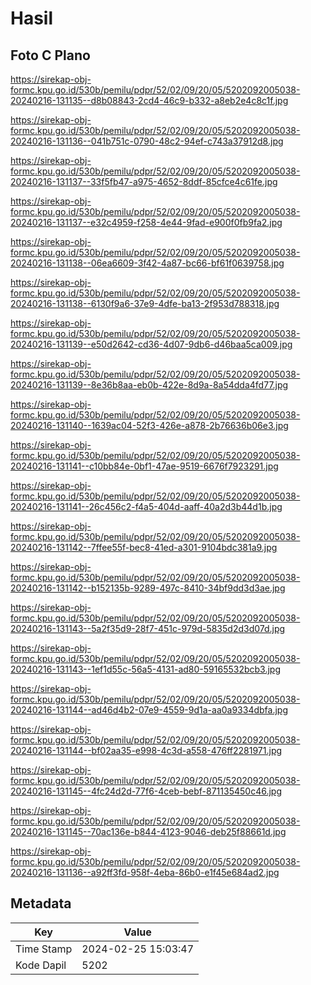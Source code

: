 # Hasil

## Foto C Plano

https://sirekap-obj-formc.kpu.go.id/530b/pemilu/pdpr/52/02/09/20/05/5202092005038-20240216-131135--d8b08843-2cd4-46c9-b332-a8eb2e4c8c1f.jpg

https://sirekap-obj-formc.kpu.go.id/530b/pemilu/pdpr/52/02/09/20/05/5202092005038-20240216-131136--041b751c-0790-48c2-94ef-c743a37912d8.jpg

https://sirekap-obj-formc.kpu.go.id/530b/pemilu/pdpr/52/02/09/20/05/5202092005038-20240216-131137--33f5fb47-a975-4652-8ddf-85cfce4c61fe.jpg

https://sirekap-obj-formc.kpu.go.id/530b/pemilu/pdpr/52/02/09/20/05/5202092005038-20240216-131137--e32c4959-f258-4e44-9fad-e900f0fb9fa2.jpg

https://sirekap-obj-formc.kpu.go.id/530b/pemilu/pdpr/52/02/09/20/05/5202092005038-20240216-131138--06ea6609-3f42-4a87-bc66-bf61f0639758.jpg

https://sirekap-obj-formc.kpu.go.id/530b/pemilu/pdpr/52/02/09/20/05/5202092005038-20240216-131138--6130f9a6-37e9-4dfe-ba13-2f953d788318.jpg

https://sirekap-obj-formc.kpu.go.id/530b/pemilu/pdpr/52/02/09/20/05/5202092005038-20240216-131139--e50d2642-cd36-4d07-9db6-d46baa5ca009.jpg

https://sirekap-obj-formc.kpu.go.id/530b/pemilu/pdpr/52/02/09/20/05/5202092005038-20240216-131139--8e36b8aa-eb0b-422e-8d9a-8a54dda4fd77.jpg

https://sirekap-obj-formc.kpu.go.id/530b/pemilu/pdpr/52/02/09/20/05/5202092005038-20240216-131140--1639ac04-52f3-426e-a878-2b76636b06e3.jpg

https://sirekap-obj-formc.kpu.go.id/530b/pemilu/pdpr/52/02/09/20/05/5202092005038-20240216-131141--c10bb84e-0bf1-47ae-9519-6676f7923291.jpg

https://sirekap-obj-formc.kpu.go.id/530b/pemilu/pdpr/52/02/09/20/05/5202092005038-20240216-131141--26c456c2-f4a5-404d-aaff-40a2d3b44d1b.jpg

https://sirekap-obj-formc.kpu.go.id/530b/pemilu/pdpr/52/02/09/20/05/5202092005038-20240216-131142--7ffee55f-bec8-41ed-a301-9104bdc381a9.jpg

https://sirekap-obj-formc.kpu.go.id/530b/pemilu/pdpr/52/02/09/20/05/5202092005038-20240216-131142--b152135b-9289-497c-8410-34bf9dd3d3ae.jpg

https://sirekap-obj-formc.kpu.go.id/530b/pemilu/pdpr/52/02/09/20/05/5202092005038-20240216-131143--5a2f35d9-28f7-451c-979d-5835d2d3d07d.jpg

https://sirekap-obj-formc.kpu.go.id/530b/pemilu/pdpr/52/02/09/20/05/5202092005038-20240216-131143--1ef1d55c-56a5-4131-ad80-59165532bcb3.jpg

https://sirekap-obj-formc.kpu.go.id/530b/pemilu/pdpr/52/02/09/20/05/5202092005038-20240216-131144--ad46d4b2-07e9-4559-9d1a-aa0a9334dbfa.jpg

https://sirekap-obj-formc.kpu.go.id/530b/pemilu/pdpr/52/02/09/20/05/5202092005038-20240216-131144--bf02aa35-e998-4c3d-a558-476ff2281971.jpg

https://sirekap-obj-formc.kpu.go.id/530b/pemilu/pdpr/52/02/09/20/05/5202092005038-20240216-131145--4fc24d2d-77f6-4ceb-bebf-871135450c46.jpg

https://sirekap-obj-formc.kpu.go.id/530b/pemilu/pdpr/52/02/09/20/05/5202092005038-20240216-131145--70ac136e-b844-4123-9046-deb25f88661d.jpg

https://sirekap-obj-formc.kpu.go.id/530b/pemilu/pdpr/52/02/09/20/05/5202092005038-20240216-131136--a92ff3fd-958f-4eba-86b0-e1f45e684ad2.jpg


## Metadata

| Key        | Value               |
| ---------- | ------------------- |
| Time Stamp | 2024-02-25 15:03:47 |
| Kode Dapil | 5202                |



